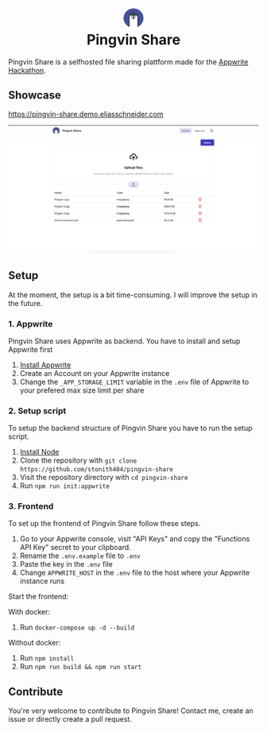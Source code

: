 # <div align="center"><img  src="./public/logo.svg" width="40"/> </br>Pingvin Share</div>

Pingvin Share is a selfhosted file sharing plattform made for the [Appwrite Hackathon](https://dev.to/devteam/announcing-the-appwrite-hackathon-on-dev-1oc0).

## Showcase

https://pingvin-share.demo.eliasschneider.com

<img src="assets/screenshots/home.png" width="700"/>

## Setup

At the moment, the setup is a bit time-consuming. I will improve the setup in the future.

### 1. Appwrite

Pingvin Share uses Appwrite as backend. You have to install and setup Appwrite first

1.  [Install Appwrite](https://appwrite.io/docs/installation)
2.  Create an Account on your Appwrite instance
3.  Change the `_APP_STORAGE_LIMIT` variable in the `.env` file of Appwrite to your prefered max size limit per share

### 2. Setup script

To setup the backend structure of Pingvin Share you have to run the setup script.

1.  [Install Node](https://nodejs.org/en/download/)
2.  Clone the repository with `git clone https://github.com/stonith404/pingvin-share`
3.  Visit the repository directory with `cd pingvin-share`
4.  Run `npm run init:appwrite`

### 3. Frontend

To set up the frontend of Pingvin Share follow these steps.

1.  Go to your Appwrite console, visit "API Keys" and copy the "Functions API Key" secret to your clipboard.
2.  Rename the `.env.example` file to `.env`
3.  Paste the key in the `.env` file
4.  Change `APPWRITE_HOST` in the `.env` file to the host where your Appwrite instance runs

Start the frontend:

With docker:

1. Run `docker-compose up -d --build`

Without docker:

1. Run `npm install`
2. Run `npm run build && npm run start`

## Contribute

You're very welcome to contribute to Pingvin Share!
Contact me, create an issue or directly create a pull request.
